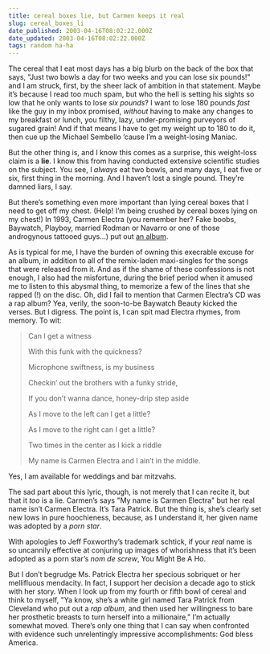 ```yaml
---
title: cereal boxes lie, but Carmen keeps it real
slug: cereal_boxes_li
date_published: 2003-04-16T08:02:22.000Z
date_updated: 2003-04-16T08:02:22.000Z
tags: random ha-ha
---
```


The cereal that I eat most days has a big blurb on the back of the box that says, "Just two bowls a day for two weeks and you can lose six pounds!" and I am struck, first, by the sheer lack of ambition in that statement. Maybe it’s because I read too much spam, but who the hell is setting his sights so low that he only wants to lose *six pounds*? I want to lose 180 pounds *fast* like the guy in my inbox promised, *without* having to make any changes to my breakfast or lunch, you filthy, lazy, under-promising purveyors of sugared grain! And if that means I have to get my weight up to 180 to do it, then cue up the Michael Sembello ’cause I’m a weight-losing Maniac.

But the other thing is, and I know this comes as a surprise, this weight-loss claim is a **lie**. I know this from having conducted extensive scientific studies on the subject. You see, I *always* eat two bowls, and many days, I eat five or six, first thing in the morning. And I haven’t lost a single pound. They’re damned liars, I say.

But there’s something even more important than lying cereal boxes that I need to get off my chest. (Help! I’m being crushed by cereal boxes lying on my chest!) In 1993, Carmen Electra (you remember her? Fake boobs, Baywatch, Playboy, married Rodman or Navarro or one of those androgynous tattooed guys…) put out [an album](http://www.amazon.com/exec/obidos/tg/detail/-/B000008FCK/2020-20).

As is typical for me, I have the burden of owning this execrable excuse for an album, in addition to all of the remix-laden maxi-singles for the songs that were released from it. And as if the shame of these confessions is not enough, I also had the misfortune, during the brief period when it amused me to listen to this abysmal thing, to memorize a few of the lines that she rapped (!) on the disc. Oh, did I fail to mention that Carmen Electra’s CD was a rap album? Yea, verily, the soon-to-be Baywatch Beauty kicked the verses. But I digress. The point is, I can spit mad Electra rhymes, from memory. To wit:

> Can I get a witness
> 
> With this funk with the quickness?
> 
> Microphone swiftness, is my business
> 
> Checkin’ out the brothers with a funky stride,
> 
> If you don’t wanna dance, honey-drip step aside
> 
> As I move to the left can I get a little?
> 
> As I move to the right can I get a little?
> 
> Two times in the center as I kick a riddle
> 
> My name is Carmen Electra and I ain’t in the middle.

Yes, I am available for weddings and bar mitzvahs.

The sad part about this lyric, though, is not merely that I can recite it, but that it *too* is a lie. Carmen’s says "My name is Carmen Electra" but her real name isn’t Carmen Electra. It’s Tara Patrick. But the thing is, she’s clearly set new lows in pure hoochieness, because, as I understand it, her given name was adopted by a *porn star*.

With apologies to Jeff Foxworthy’s trademark schtick, if your *real* name is so uncannily effective at conjuring up images of whorishness that it’s been adopted as a porn star’s *nom de screw*, You Might Be A Ho.

But I don’t begrudge Ms. Patrick Electra her specious sobriquet or her mellifluous mendacity. In fact, I support her decision a decade ago to stick with her story. When I look up from my fourth or fifth bowl of cereal and think to myself, "Ya know, she’s a white girl named Tara Patrick from Cleveland who put out a *rap album*, and then used her willingness to bare her prosthetic breasts to turn herself into a millionaire," I’m actually somewhat moved. There’s only one thing that I can say when confronted with evidence such unrelentingly impressive accomplishments: God bless America.
